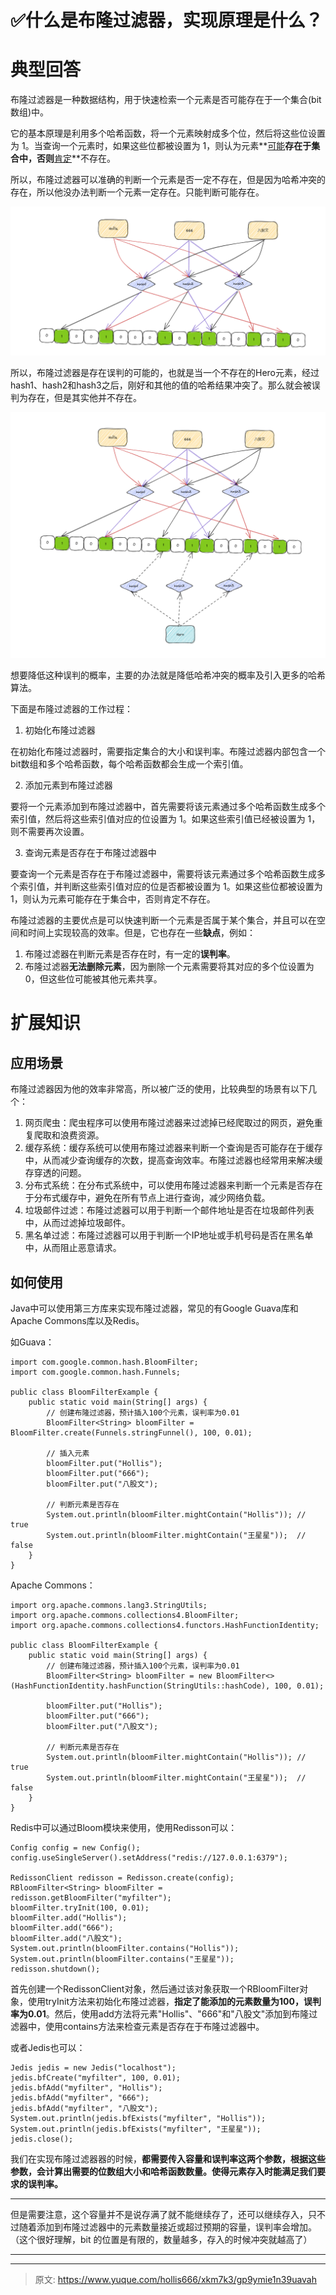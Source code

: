 # ✅什么是布隆过滤器，实现原理是什么？



# 典型回答


布隆过滤器是一种数据结构，用于快速检索一个元素是否可能存在于一个集合(bit 数组)中。



它的基本原理是利用多个哈希函数，将一个元素映射成多个位，然后将这些位设置为 1。当查询一个元素时，如果这些位都被设置为 1，则认为元素**<u>可能</u>**存在于集合中，否则**<u>肯定</u>**不存在。



所以，布隆过滤器可以准确的判断一个元素是否一定不存在，但是因为哈希冲突的存在，所以他没办法判断一个元素一定存在。只能判断可能存在。



![1680881576213-a621153d-1d8c-412b-9234-de1766d018a5.png](./img/XbBQHK9BdfhdieRC/1680881576213-a621153d-1d8c-412b-9234-de1766d018a5-727889.png)



所以，布隆过滤器是存在误判的可能的，也就是当一个不存在的Hero元素，经过hash1、hash2和hash3之后，刚好和其他的值的哈希结果冲突了。那么就会被误判为存在，但是其实他并不存在。



![1680881991368-ad74c9de-fdef-4f7e-b4be-aad8364718e5.png](./img/XbBQHK9BdfhdieRC/1680881991368-ad74c9de-fdef-4f7e-b4be-aad8364718e5-728293.png)



想要降低这种误判的概率，主要的办法就是降低哈希冲突的概率及引入更多的哈希算法。



下面是布隆过滤器的工作过程：



1. 初始化布隆过滤器

在初始化布隆过滤器时，需要指定集合的大小和误判率。布隆过滤器内部包含一个bit数组和多个哈希函数，每个哈希函数都会生成一个索引值。



2. 添加元素到布隆过滤器

要将一个元素添加到布隆过滤器中，首先需要将该元素通过多个哈希函数生成多个索引值，然后将这些索引值对应的位设置为 1。如果这些索引值已经被设置为 1，则不需要再次设置。



3. 查询元素是否存在于布隆过滤器中

要查询一个元素是否存在于布隆过滤器中，需要将该元素通过多个哈希函数生成多个索引值，并判断这些索引值对应的位是否都被设置为 1。如果这些位都被设置为 1，则认为元素可能存在于集合中，否则肯定不存在。



布隆过滤器的主要优点是可以快速判断一个元素是否属于某个集合，并且可以在空间和时间上实现较高的效率。但是，它也存在一些**缺点**，例如：



1. 布隆过滤器在判断元素是否存在时，有一定的**误判率**。
2. 布隆过滤器**无法删除元素**，因为删除一个元素需要将其对应的多个位设置为 0，但这些位可能被其他元素共享。



# 扩展知识


## 应用场景


布隆过滤器因为他的效率非常高，所以被广泛的使用，比较典型的场景有以下几个：



1. 网页爬虫：爬虫程序可以使用布隆过滤器来过滤掉已经爬取过的网页，避免重复爬取和浪费资源。
2. 缓存系统：缓存系统可以使用布隆过滤器来判断一个查询是否可能存在于缓存中，从而减少查询缓存的次数，提高查询效率。布隆过滤器也经常用来解决缓存穿透的问题。
3. 分布式系统：在分布式系统中，可以使用布隆过滤器来判断一个元素是否存在于分布式缓存中，避免在所有节点上进行查询，减少网络负载。
4. 垃圾邮件过滤：布隆过滤器可以用于判断一个邮件地址是否在垃圾邮件列表中，从而过滤掉垃圾邮件。
5. 黑名单过滤：布隆过滤器可以用于判断一个IP地址或手机号码是否在黑名单中，从而阻止恶意请求。





## 如何使用


Java中可以使用第三方库来实现布隆过滤器，常见的有Google Guava库和Apache Commons库以及Redis。



如Guava：



```plain
import com.google.common.hash.BloomFilter;
import com.google.common.hash.Funnels;

public class BloomFilterExample {
    public static void main(String[] args) {
        // 创建布隆过滤器，预计插入100个元素，误判率为0.01
        BloomFilter<String> bloomFilter = BloomFilter.create(Funnels.stringFunnel(), 100, 0.01);

        // 插入元素
        bloomFilter.put("Hollis");
        bloomFilter.put("666");
        bloomFilter.put("八股文");

        // 判断元素是否存在
        System.out.println(bloomFilter.mightContain("Hollis")); // true
        System.out.println(bloomFilter.mightContain("王星星"));  // false
    }
}

```





Apache Commons：



```plain
import org.apache.commons.lang3.StringUtils;
import org.apache.commons.collections4.BloomFilter;
import org.apache.commons.collections4.functors.HashFunctionIdentity;

public class BloomFilterExample {
    public static void main(String[] args) {
        // 创建布隆过滤器，预计插入100个元素，误判率为0.01
        BloomFilter<String> bloomFilter = new BloomFilter<>(HashFunctionIdentity.hashFunction(StringUtils::hashCode), 100, 0.01);

        bloomFilter.put("Hollis");
        bloomFilter.put("666");
        bloomFilter.put("八股文");

        // 判断元素是否存在
        System.out.println(bloomFilter.mightContain("Hollis")); // true
        System.out.println(bloomFilter.mightContain("王星星"));  // false
    }
}

```



Redis中可以通过Bloom模块来使用，使用Redisson可以：



```plain
Config config = new Config();
config.useSingleServer().setAddress("redis://127.0.0.1:6379");

RedissonClient redisson = Redisson.create(config);
RBloomFilter<String> bloomFilter = redisson.getBloomFilter("myfilter");
bloomFilter.tryInit(100, 0.01);
bloomFilter.add("Hollis");
bloomFilter.add("666");
bloomFilter.add("八股文");
System.out.println(bloomFilter.contains("Hollis"));
System.out.println(bloomFilter.contains("王星星"));
redisson.shutdown();
```





首先创建一个RedissonClient对象，然后通过该对象获取一个RBloomFilter对象，使用tryInit方法来初始化布隆过滤器，**指定了能添加的元素数量为100，误判率为0.01**。然后，使用add方法将元素"Hollis"、"666"和"八股文"添加到布隆过滤器中，使用contains方法来检查元素是否存在于布隆过滤器中。



或者Jedis也可以：





```plain
Jedis jedis = new Jedis("localhost");
jedis.bfCreate("myfilter", 100, 0.01);
jedis.bfAdd("myfilter", "Hollis");
jedis.bfAdd("myfilter", "666");
jedis.bfAdd("myfilter", "八股文");
System.out.println(jedis.bfExists("myfilter", "Hollis"));
System.out.println(jedis.bfExists("myfilter", "王星星"));
jedis.close();

```



我们在实现布隆过滤器器的时候，**都需要传入容量和误判率这两个参数，根据这些参数，会计算出需要的位数组大小和哈希函数数量。使得元素存入时能满足我们要求的误判率。**

****

但是需要注意，这个容量并不是说存满了就不能继续存了，还可以继续存入，只不过随着添加到布隆过滤器中的元素数量接近或超过预期的容量，误判率会增加。（这个很好理解，bit 的位置是有限的，数量越多，存入的时候冲突就越高了）

****

****



> 原文: <https://www.yuque.com/hollis666/xkm7k3/gp9ymie1n39uavah>